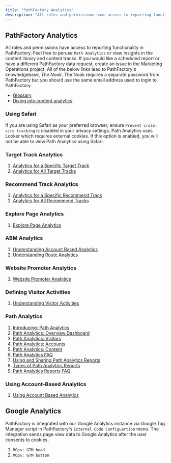 ```yaml
---
title: "PathFactory Analytics"
description: "All roles and permissions have access to reporting functionality in PathFactory."
---
```


## PathFactory Analytics

All roles and permissions have access to reporting functionality in PathFactory. Feel free to peruse `Path Analytics` or view insights in the content library and content tracks. If you would like a scheduled report or have a different PathFactory data request, create an issue in the Marketing Operations project. All of the below links lead to PathFactory's knowledgebase, _The Nook_. The Nook requires a separate password from PathFactory but you should use the same email address used to login to PathFactory.

- [Glossary](https://support.pathfactory.com/kb/glossary/)
- [Diving into content analytics](https://customer.pathfactory.com/success-series/youtube-3?lx=v-9_uV&search=analytics)

### Using Safari

If you are using Safari as your preferred browser, ensure `Prevent cross-site tracking` is disabled in your privacy settings. Path Analytics uses Looker which requires external cookies. If this option is enabled, you will not be able to view Path Analytics using Safari.

### Target Track Analytics

1. [Analytics for a Specific Target Track](https://support.pathfactory.com/kb/how-to-access-reporting-and-analytics-for-target-tracks/)
1. [Analytics for All Target Tracks](https://support.pathfactory.com/kb/how-to-access-reporting-and-analytics-for-target-tracks/)

### Recommend Track Analytics

1. [Analytics for a Specific Recommend Track](https://support.pathfactory.com/kb/how-to-access-reporting-and-analytics-for-target-tracks/)
1. [Analytics for All Recommend Tracks](https://support.pathfactory.com/kb/how-to-access-reporting-and-analytics-for-recommend-tracks/)

### Explore Page Analytics

1. [Explore Page Analytics](https://support.pathfactory.com/kb/how-to-view-explore-page-performance-analytics/)

### ABM Analytics

1. [Understanding Account Based Analytics](https://support.pathfactory.com/kb/understanding-account-based-analytics/)
1. [Understanding Route Analytics](https://support.pathfactory.com/kb/understanding-route-analytics)

### Website Promoter Analytics

1. [Website Promoter Analytics](https://support.pathfactory.com/kb/how-to-view-performance-analytics-for-your-content-using-website-tools/)

### Defining Visitor Activities

1. [Understanding Visitor Activities](https://support.pathfactory.com/kb/understanding-visitor-activities/)

### Path Analytics

1. [Introducing: Path Analytics](https://support.pathfactory.com/kb/introducing-path-analytics/)
1. [Path Analytics: Overview Dashboard](https://support.pathfactory.com/kb/introducing-path-analytics/)
1. [Path Analytics: Visitors](https://support.pathfactory.com/kb/path-analytics-visitors/)
1. [Path Analytics: Accounts](https://support.pathfactory.com/kb/path-analytics-accounts/)
1. [Path Analytics: Content](https://support.pathfactory.com/kb/path-analytics-content/)
1. [Path Analytics FAQ](https://support.pathfactory.com/categories/analytics_faq/)
1. [Using and Sharing Path Analytics Reports](https://support.pathfactory.com/kb/creating-analyzing-sharing-data-reports/)
1. [Types of Path Analytics Reports](https://support.pathfactory.com/kb/introducing-path-analytics/)
1. [Path Analytics Reports FAQ](https://support.pathfactory.com/categories/analytics_faq/)

### Using Account-Based Analytics

1. [Using Account Based Analytics](https://support.pathfactory.com/kb/using-account-based-analytics/)

## Google Analytics

PathFactory is integrated with our Google Analytics instance via Google Tag Manager script in PathFactory's `External Code Configuartion` menu. The integration sends page view data to Google Analytics after the user consents to cookies.

1. `MOps: GTM head`
1. `MOps: GTM bottom`
